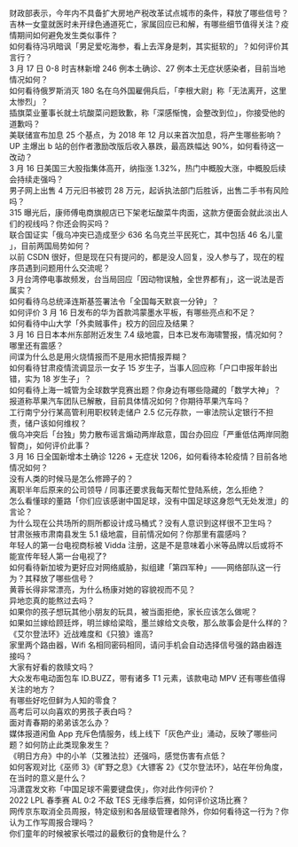 财政部表示，今年内不具备扩大房地产税改革试点城市的条件，释放了哪些信号？  
吉林一女童就医时未开绿色通道死亡，家属回应已和解，有哪些细节值得关注？疫情期间如何避免发生类似事件？  
如何看待冯巩暗讽「男足爱吃海参，看上去浑身是刺，其实挺软的」？如何评价其言行？  
3 月 17 日 0-8 时吉林新增 246 例本土确诊、27 例本土无症状感染者，目前当地情况如何？  
如何看待俄罗斯消灭 180 名在乌外国雇佣兵后，「李根大尉」称「无法离开，这里太惨烈」？  
插旗菜业董事长就土坑酸菜问题致歉，称「深感惭愧，会整改到位」，你接受他的道歉吗？  
美联储宣布加息 25 个基点，为 2018 年 12 月以来首次加息，将产生哪些影响？  
UP 主爆出 b 站的创作者激励改版后收入暴跌，最高跌幅达 90%，如何看待这一改动？  
3 月 16 日美国三大股指集体高开，纳指涨 1.32%，热门中概股大涨，中概股后续会持续走强吗？  
男子网上出售 4 万元旧书被罚 28 万元，起诉执法部门后胜诉，出售二手书有风险吗？  
315 曝光后，康师傅电商旗舰店已下架老坛酸菜牛肉面，这款方便面会就此淡出人们的视线吗？你还会购买吗？  
联合国证实「俄乌冲突已造成至少 636 名乌克兰平民死亡，其中包括 46 名儿童 」，目前两国局势如何？  
以前 CSDN 很好，但是现在只有提问的，都是没人回复，没人参与了，现在的程序员遇到问题用什么交流呢？  
3 月台湾停电事故频发，台当局回应「因动物误触，全世界都有」，这一说法是否属实？  
如何看待乌总统泽连斯基签署法令「全国每天默哀一分钟」？  
如何评价 3 月 16 日发布的华为首款鸿蒙墨水平板，有哪些亮点和不足？  
如何看待中山大学「外卖贼事件」校方的回应及结果？  
3 月 16 日日本本州东部附近发生 7.4 级地震，日本已发布海啸警报，情况如何？哪里还有震感？  
间谍为什么总是用火烧情报而不是用水把情报弄糊？  
如何看待甘肃疫情流调显示一女子 15 岁生子，当事人回应称「户口申报年龄出错，实为 18 岁生子」？  
如何看待上海一城管为全球数学竞赛出题？你身边有哪些隐藏的「数学大神」？  
报道称苹果汽车团队已解散，目前具体情况如何？你期待苹果汽车吗？  
工行南宁分行某高管利用职权转走储户 2.5 亿元存款，一审法院认定银行不担责，储户该如何维权？  
俄乌冲突后「台独」势力散布谣言煽动两岸敌意，国台办回应「严重低估两岸同胞智商」，如何评价此事？  
3 月 16 日全国新增本土确诊 1226 + 无症状 1206，如何看待本轮疫情？目前各地情况如何？  
没有人类的时候马是怎么修蹄子的？  
离职半年后原来的公司领导 / 同事还要求我每天帮忙登陆系统，怎么拒绝？  
怎么看懂球的董路「你们应该感谢中国足球，没有中国足球这身怨气无处发泄」的言论？  
为什么现在公共场所的厕所都设计成马桶式？没有人意识到这样很不卫生吗？  
甘肃张掖市肃南县发生 5.1 级地震，目前情况如何？你那里有震感吗？  
年轻人的第一台电视商标被 Vidda 注册，这是不是意味着小米等品牌以后或将不能宣传年轻人第一台电视了?  
如何看待新加坡为更好应对网络威胁，拟组建「第四军种」——网络部队这一行为？其释放了哪些信号？  
黄蓉长得非常漂亮，为什么杨康对她的容貌视而不见？  
异地恋真的能熬过去吗？  
如果你的孩子想玩其他小朋友的玩具，被当面拒绝，家长应该怎么做呢？  
如果如兰嫁给顾廷烨，明兰嫁给梁晗，墨兰嫁给文炎敬，那么故事会是什么样的？  
《艾尔登法环》近战难度和《只狼》谁高?  
家里两个路由器，Wifi 名相同密码相同，请问手机会自动选择信号强的路由器连接吗？  
大家有好看的救赎文吗？  
大众发布电动面包车 ID.BUZZ，带有诸多 T1 元素，该款电动 MPV 还有哪些值得关注的地方？  
有哪些好吃但鲜为人知的零食？  
高考后可以向喜欢的男孩子表白吗？  
面对青春期的弟弟该怎么办？  
媒体报道闲鱼 App 充斥色情服务，线上线下「灰色产业」涌动，反映了哪些问题？如何防止此类现象发生？  
《明日方舟》中的小羊（艾雅法拉）还强吗，感觉伤害有点低？  
如何客观对比《巫师 3》《旷野之息》《大镖客 2》《艾尔登法环》，站在年份角度，在当时的意义是什么？  
冯潇霆发文称「中国足球不需要键盘侠」，你对此作何评价？  
2022 LPL 春季赛 AL 0:2 不敌 TES 无缘季后赛，如何评价这场比赛？  
网传京东取消全员周报，特定级别和各层级管理者除外，你如何看待这一行为？你认为工作写周报合理吗？  
你们童年的时候被家长喂过的最敷衍的食物是什么？  

